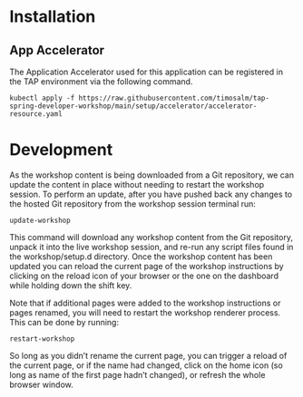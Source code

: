 # Installation
 
## App Accelerator
The Application Accelerator used for this application can be registered in the TAP environment via the following command.
```
kubectl apply -f https://raw.githubusercontent.com/timosalm/tap-spring-developer-workshop/main/setup/accelerator/accelerator-resource.yaml
```

# Development

As the workshop content is being downloaded from a Git repository, we can update the content in place without needing to restart the workshop session. To perform an update, after you have pushed back any changes to the hosted Git repository from the workshop session terminal run:
```
update-workshop
```
This command will download any workshop content from the Git repository, unpack it into the live workshop session, and re-run any script files found in the workshop/setup.d directory.
Once the workshop content has been updated you can reload the current page of the workshop instructions by clicking on the reload icon of your browser or the one on the dashboard while holding down the shift key.

Note that if additional pages were added to the workshop instructions or pages renamed, you will need to restart the workshop renderer process. This can be done by running:
```
restart-workshop
```
So long as you didn’t rename the current page, you can trigger a reload of the current page, or if the name had changed, click on the home icon (so long as name of the first page hadn’t changed), or refresh the whole browser window.